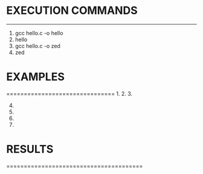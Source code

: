 # EXECUTION COMMANDS
-----------------------------

1. gcc hello.c -o hello
2. hello
3. gcc hello.c -o zed
4. zed


# EXAMPLES

===============================
1.
2.
3.

4.
5.
6.
7.

# RESULTS
=======================================


